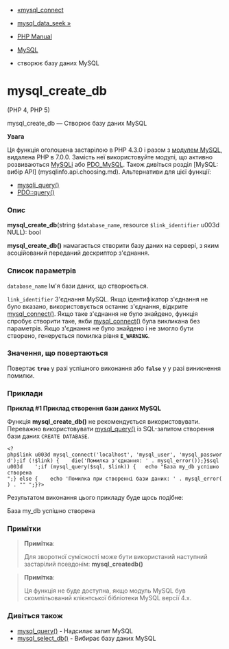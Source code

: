 - [«mysql_connect](function.mysql-connect.md)
- [mysql_data_seek »](function.mysql-data-seek.md)

- [PHP Manual](index.md)
- [MySQL](ref.mysql.md)
- створює базу даних MySQL

# mysql_create_db

(PHP 4, PHP 5)

mysql_create_db — Створює базу даних MySQL

**Увага**

Ця функція оголошена застарілою в PHP 4.3.0 і разом з [модулем
MySQL](book.mysql.md), видалена PHP в 7.0.0. Замість неї використовуйте
модулі, що активно розвиваються [MySQLi](book.mysqli.md) або
[PDO_MySQL](ref.pdo-mysql.md). Також дивіться розділ [MySQL: вибір
API] (mysqlinfo.api.choosing.md). Альтернативи для цієї функції:

- [mysqli_query()](mysqli.query.md)
- [PDO::query()](pdo.query.md)

### Опис

**mysql_create_db**(string `$database_name`, resource `$link_identifier`
u003d NULL): bool

**mysql_create_db()** намагається створити базу даних на сервері, з яким
асоційований переданий дескриптор з'єднання.

### Список параметрів

`database_name`
Ім'я бази даних, що створюється.

`link_identifier`
З'єднання MySQL. Якщо ідентифікатор з'єднання не було вказано,
використовується останнє з'єднання, відкрите
[mysql_connect()](function.mysql-connect.md). Якщо таке з'єднання не
було знайдено, функція спробує створити таке, якби
[mysql_connect()](function.mysql-connect.md) була викликана без
параметрів. Якщо з'єднання не було знайдено і не змогло бути створено,
генерується помилка рівня **`E_WARNING`**.

### Значення, що повертаються

Повертає **`true`** у разі успішного виконання або **`false`** у
у разі виникнення помилки.

### Приклади

**Приклад #1 Приклад створення бази даних MySQL**

Функція **mysql_create_db()** не рекомендується використовувати.
Переважно використовувати [mysql_query()](function.mysql-query.md)
із SQL-запитом створення бази даних `CREATE DATABASE`.

` <?php$link u003d mysql_connect('localhost', 'mysql_user', 'mysql_password');if (!$link) {    die('Помилка з'єднання: ' . mysql_error());}$sql u003d    ';if (mysql_query($sql, $link)) {   echo "База my_db успішно створена
";} else {    echo 'Помилка при створенні бази даних: ' . mysql_error() . ""
";}?> `

Результатом виконання цього прикладу буде щось подібне:

База my_db успішно створена

### Примітки

> **Примітка**:
>
> Для зворотної сумісності може бути використаний наступний застарілий
> псевдонім: **mysql_createdb()**

> **Примітка**:
>
> Ця функція не буде доступна, якщо модуль MySQL був скомпільований
> клієнтської бібліотеки MySQL версії 4.x.

### Дивіться також

- [mysql_query()](function.mysql-query.md) - Надсилає запит MySQL
- [mysql_select_db()](function.mysql-select-db.md) - Вибирає базу
даних MySQL
